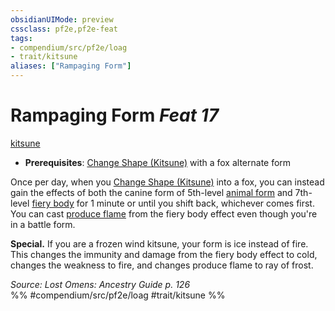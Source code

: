 ```yaml
---
obsidianUIMode: preview
cssclass: pf2e,pf2e-feat
tags:
- compendium/src/pf2e/loag
- trait/kitsune
aliases: ["Rampaging Form"]
---
```

# Rampaging Form  *Feat 17*  
[kitsune](../../Rules/traits/kitsune-loag.md)  

- **Prerequisites**: [Change Shape (Kitsune)](../../Rules/actions/change-shape-kitsune-loag.md) with a fox alternate form

Once per day, when you [Change Shape (Kitsune)](../../Rules/actions/change-shape-kitsune-loag.md) into a fox, you can instead gain the effects of both the canine form of 5th-level [animal form](../spells/animal-form.md) and 7th-level [fiery body](../spells/fiery-body.md) for 1 minute or until you shift back, whichever comes first. You can cast [produce flame](../spells/produce-flame.md) from the fiery body effect even though you're in a battle form.

**Special.** If you are a frozen wind kitsune, your form is ice instead of fire. This changes the immunity and damage from the fiery body effect to cold, changes the weakness to fire, and changes produce flame to ray of frost.

*Source: Lost Omens: Ancestry Guide p. 126*  
%% #compendium/src/pf2e/loag #trait/kitsune %%
